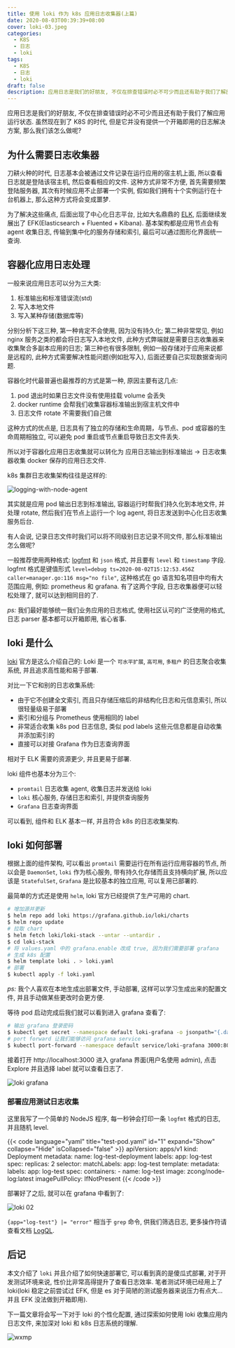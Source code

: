 ```yaml
---
title: 使用 loki 作为 k8s 应用日志收集器(上篇)
date: 2020-08-03T00:39:39+08:00
cover: loki-03.jpeg
categories:
  - K8S
  - 日志
  - loki
tags:
  - K8S
  - 日志
  - loki
draft: false
description: 应用日志是我们的好朋友, 不仅在排查错误时必不可少而且还有助于我们了解应用运行状态. 虽然现在到了 K8S 的时代, 但是它并没有提供一个开箱即用的日志解决方案, 那么我们该怎么做呢?
---
```


应用日志是我们的好朋友, 不仅在排查错误时必不可少而且还有助于我们了解应用运行状态. 虽然现在到了 K8S 的时代, 但是它并没有提供一个开箱即用的日志解决方案, 那么我们该怎么做呢?

<!--more-->

## 为什么需要日志收集器

刀耕火种的时代, 日志基本会被通过文件记录在运行应用的宿主机上面, 所以查看日志就是登陆该宿主机, 然后查看相应的文件. 这种方式非常不方便, 首先需要频繁登陆服务器, 其次有时候应用不止部署一个实例, 假如我们拥有十个实例运行在十台机器上, 那么这种方式将会变成噩梦.

为了解决这些痛点, 后面出现了中心化日志平台, 比如大名鼎鼎的 [ELK](https://www.elastic.co/cn/what-is/elk-stack), 后面继续发展出了 EFK(Elasticsearch + Fluented + Kibana). 基本架构都是应用节点会有 agent 收集日志, 传输到集中化的服务存储和索引, 最后可以通过图形化界面统一查询.

## 容器化应用日志处理

一般来说应用日志可以分为三大类:

1. 标准输出和标准错误流(std)
2. 写入本地文件
3. 写入某种存储(数据库等)

分别分析下这三种, 第一种肯定不会使用, 因为没有持久化; 第二种非常常见, 例如 nginx 服务之类的都会将日志写入本地文件, 此种方式弊端就是需要日志收集器来收集聚合多副本应用的日志; 第三种也有很多限制, 例如一般存储对于应用来说都是远程的, 此种方式需要解决性能问题(例如批写入), 后面还要自己实现数据查询问题.

容器化时代最普遍也最推荐的方式是第一种, 原因主要有这几点:

1. pod 退出时如果日志文件没有使用挂载 volume 会丢失
2. docker runtime 会帮我们收集容器标准输出到宿主机文件中
3. 日志文件 rotate 不需要我们自己做

这种方式的优点是, 日志具有了独立的存储和生命周期，与节点、pod 或容器的生命周期相独立, 可以避免 pod 重启或节点重启导致日志文件丢失.

所以对于容器化应用日志收集就可以转化为 应用日志输出到标准输出 -> 日志收集器收集 docker 保存的应用日志文件.

k8s 集群日志收集架构往往是这样的:

![logging-with-node-agent](/logging-with-node-agent.png)

其实就是应用 pod 输出日志到标准输出, 容器运行时帮我们持久化到本地文件, 并处理 rotate, 然后我们在节点上运行一个 log agent, 将日志发送到中心化日志收集服务后台.

有人会说, 记录日志文件时我们可以将不同级别日志记录不同文件, 那么标准输出怎么做呢?

一般推荐使用两种格式: [logfmt](https://brandur.org/logfmt) 和 `json` 格式, 并且要有 `level` 和 `timestamp` 字段. logfmt 格式是键值形式 `level=debug ts=2020-08-02T15:12:53.456Z caller=manager.go:116 msg="no file"`, 这种格式在 go 语言知名项目中均有大范围应用, 例如: prometheus 和 grafana. 有了这两个字段, 日志收集器便可以轻松处理了, 就可以达到相同目的了.

_ps:_ 我们最好能够统一我们业务应用的日志格式, 使用社区认可的广泛使用的格式, 日志 parser 基本都可以开箱即用, 省心省事.

## loki 是什么

[loki](https://github.com/grafana/loki) 官方是这么介绍自己的: Loki 是一个 `可水平扩展`, `高可用`, `多租户` 的日志聚合收集系统, 并且追求高性能和易于部署.

对比一下它和别的日志收集系统:

- 由于它不创建全文索引, 而且只存储压缩后的非结构化日志和元信息索引, 所以很轻量级易于部署
- 索引和分组与 Prometheus 使用相同的 label
- 非常适合收集 k8s pod 日志信息, 类似 pod labels 这些元信息都是自动收集并添加索引的
- 直接可以对接 Grafana 作为日志查询界面

相对于 ELK 需要的资源更少, 并且更易于部署.

loki 组件也基本分为三个:

- `promtail` 日志收集 agent, 收集日志并发送给 loki
- `loki` 核心服务, 存储日志和索引, 并提供查询服务
- `Grafana` 日志查询界面

可以看到, 组件和 ELK 基本一样, 并且符合 k8s 的日志收集架构.

## loki 如何部署

根据上面的组件架构, 可以看出 `promtail` 需要运行在所有运行应用容器的节点, 所以会是 `DaemonSet`, `loki` 作为核心服务, 带有持久化存储而且支持横向扩展, 所以应该是 `StatefulSet`, `Grafana` 是比较基本的独立应用, 可以复用已部署的.

最简单的方式还是使用 `helm`, loki 官方已经提供了生产可用的 chart.

```bash
# 增加源并更新
$ helm repo add loki https://grafana.github.io/loki/charts
$ helm repo update
# 拉取 chart
$ helm fetch loki/loki-stack --untar --untardir .
$ cd loki-stack
# 将 values.yaml 中的 grafana.enable 改成 true, 因为我们需要部署 grafana
# 生成 k8s 配置
$ helm template loki . > loki.yaml
# 部署
$ kubectl apply -f loki.yaml
```

_ps:_ 我个人喜欢在本地生成出部署文件, 手动部署, 这样可以学习生成出来的配置文件, 并且手动做某些更改时会更方便.

等待 pod 启动完成后我们就可以看到进入 grafana 查看了:

```bash
# 输出 grafana 登录密码
$ kubectl get secret --namespace default loki-grafana -o jsonpath="{.data.admin-password}" | base64 --decode ; echo
# port forward 让我们能够访问 grafana service
$ kubectl port-forward --namespace default service/loki-grafana 3000:80
```

接着打开 http://localhost:3000 进入 grafana 界面(用户名使用 admin), 点击 Explore 并且选择 label 就可以查看日志了.

![loki grafana](/loki-01.png)

### 部署应用测试日志收集

这里我写了一个简单的 NodeJS 程序, 每一秒钟会打印一条 `logfmt` 格式的日志, 并且随机 level.

<!-- prettier-ignore-start -->
{{< code language="yaml" title="test-pod.yaml" id="1" expand="Show" collapse="Hide" isCollapsed="false" >}}
apiVersion: apps/v1
kind: Deployment
metadata:
  name: log-test-deployment
  labels:
    app: log-test
spec:
  replicas: 2
  selector:
    matchLabels:
      app: log-test
  template:
    metadata:
      labels:
        app: log-test
    spec:
      containers:
        - name: log-test
          image: zcong/node-log:latest
          imagePullPolicy: IfNotPresent
{{< /code >}}
<!-- prettier-ignore-end -->

部署好了之后, 就可以在 grafana 中看到了:

![loki 02](/loki-02.png)

`{app="log-test"} |= "error"` 相当于 `grep` 命令, 供我们筛选日志, 更多操作符请查看文档 [LogQL](https://github.com/grafana/loki/blob/master/docs/sources/logql/_index.md).

## 后记

本文介绍了 `loki` 并且介绍了如何快速部署它, 可以看到真的是傻瓜式部署, 对于开发测试环境来说, 性价比非常高得提升了查看日志效率. 笔者测试环境已经用上了 loki(loki 稳定之前尝试过 EFK, 但是 es 对于简陋的测试服务器来说压力有点大...并且 EFK 没法做到开箱即用).

下一篇文章将会写一下对于 loki 的个性化配置, 通过探索如何使用 loki 收集应用内日志文件, 来加深对 loki 和 k8s 日志系统的理解.

![wxmp](/wxmp_tiny.png)
